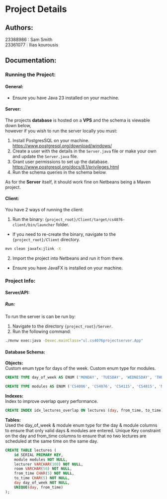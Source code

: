 # Project Details
## Authors:
23388986 : Sam Smith <br>
23361077 : Ilias kourousis <br>

## Documentation:
### Running the Project:
#### General:
- Ensure you have Java 23 installed on your machine.

#### Server:
The projects **database** is hosted on a **VPS** and the schema is viewable down below,<br>
however if you wish to run the server locally you must:
1. Install PostgresSQL on your machine. https://www.postgresql.org/download/windows/
2. Create a user with the details in the `Server.java` file or make your own and update the `Server.java` file.
3. Grant user permissions to set up the database. https://www.postgresql.org/docs/8.1/privileges.html
4. Run the schema queries in the schema below. 

As for the **Server** itself, it should work fine on Netbeans being a Maven project.

#### Client:
You have 2 ways of running the client:
1. Run the binary: `{project_root}/Client/target/cs4076-client/bin/launcher` folder. 
- If you need to re-create the binary, navigate to the `{project_root}/Client` directory.
```bash
mvn clean javafx:jlink -X
```
2. Import the project into Netbeans and run it from there.
- Ensure you have JavaFX is installed on your machine.

### Project Info:
#### Server/API:
##### Run:
To run the server is can be run by:
1. Navigate to the directory `{project_root}/Server`.
2. Run the following command:
```bash
./mvnw exec:java -Dexec.mainClass="ul.cs4076projectserver.App"
```

#### Database Schema:
**Objects:** <br>
Custom enum type for days of the week.
Custom enum type for modules.
```sql
CREATE TYPE day_of_week AS ENUM ('MONDAY', 'TUESDAY', 'WEDNESDAY', 'THURSDAY', 'FRIDAY');

CREATE TYPE modules AS ENUM ('CS4006', 'CS4076', 'CS4115', 'CS4815', 'MA4413');
```

**Indexes:** <br>
Index to improve overlap query performance.
```sql
CREATE INDEX idx_lectures_overlap ON lectures (day, from_time, to_time);
```

**Tables:** <br>
Used the day_of_week & module enum type for the day & module columns to ensure that only valid days & modules are entered.
Unique Key constraint on the day and from_time columns to ensure that no two lectures are scheduled at the same time on the same day.
```sql
CREATE TABLE lectures (
    id SERIAL PRIMARY KEY,
    module modules NOT NULL,
    lecturer VARCHAR(100) NOT NULL,
    room VARCHAR(50) NOT NULL,
    from_time CHAR(5) NOT NULL, 
    to_time CHAR(5) NOT NULL, 
    day day_of_week NOT NULL,
    UNIQUE(day, from_time)
);
```



